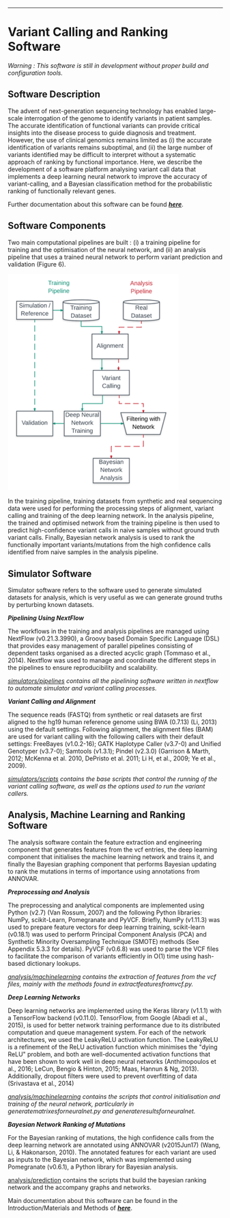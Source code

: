 ----------------------------------------------------------------------
# Variant Calling and Ranking Software


_Warning : This software is still in development without proper build and configuration tools._


## Software Description 

The advent of next-generation sequencing technology has enabled large-scale interrogation of the genome to identify variants in patient samples. The accurate identification of functional variants can provide critical insights into the disease process to guide diagnosis and treatment. However, the use of clinical genomics remains limited as (i) the accurate identification of variants remains suboptimal, and (ii) the large number of variants identified may be difficult to interpret without a systematic approach of ranking by functional importance.
Here, we describe the development of a software platform analysing variant call data that implements a deep learning neural network to improve the accuracy of variant-calling, and a Bayesian classification method for the probabilistic ranking of functionally relevant genes.
 

Further documentation about this software can be found [***here***](https://github.com/EdwinChanSingapore/mlmutation/blob/master/docs/edwin_chan_thesis_2017.pdf).

## Software Components 

Two main computational pipelines are built : (i) a training pipeline for training and the optimisation of the neural network, and (ii) an analysis pipeline that uses a trained neural network to perform variant prediction and validation (Figure 6). 

<img src="docs/trainingpathway.png" width="400">

In the training pipeline, training datasets from synthetic and real sequencing data were used for performing the processing steps of alignment, variant calling and training of the deep learning network. In the analysis pipeline, the trained and optimised network from the training pipeline is then used to predict high-confidence variant calls in naive samples without ground truth variant calls. Finally, Bayesian network analysis is used to rank the functionally important variants/mutations from the high confidence calls identified from naive samples in the analysis pipeline.

## Simulator Software

Simulator software refers to the software used to generate simulated datasets for analysis, which is very useful as we can generate ground truths by perturbing known datasets.


___Pipelining Using NextFlow___

The workflows in the training and analysis pipelines are managed using NextFlow (v0.21.3.3990), a Groovy based Domain Specific Language (DSL) that provides easy management of parallel pipelines consisting of dependent tasks organised as a directed acyclic graph (Tommaso et al., 2014). Nextflow was used to manage and coordinate the different steps in the pipelines to ensure reproducibility and scalability.

_[simulators/pipelines](https://github.com/EdwinChanSingapore/mlmutation/tree/master/simulators/pipeline) contains all the pipelining software written in nextflow to automate simulator and variant calling processes._



___Variant Calling and Alignment___

The sequence reads (FASTQ) from synthetic or real datasets are first aligned to the hg19 human reference genome using BWA (0.7.13) (Li, 2013) using the default settings. Following alignment, the alignment files (BAM) are used for variant calling with the following callers with their default settings: FreeBayes (v1.0.2-16); GATK Haplotype Caller (v3.7-0) and Unified Genotyper (v3.7-0); Samtools (v1.3.1); Pindel (v2.3.0) (Garrison & Marth, 2012; McKenna et al. 2010, DePristo et al. 2011; Li H, et al., 2009; Ye et al., 2009). 

_[simulators/scripts](https://github.com/EdwinChanSingapore/mlmutation/tree/master/simulators/scripts) contains the base scripts that control the running of the variant calling software, as well as the options used to run the variant callers._




## Analysis, Machine Learning and Ranking Software

The analysis software contain the feature extraction and engineering component that generates features from the vcf entries, the deep learning component that initialises the machine learning network and trains it, and finally the Bayesian graphing component that performs Bayesian updating to rank the mutations in terms of importance using annotations from ANNOVAR.


___Preprocessing and Analysis___

The preprocessing and analytical components are implemented using Python (v2.7) (Van Rossum, 2007) and the following Python libraries: NumPy, scikit-Learn, Pomegranate and PyVCF. Briefly, NumPy (v1.11.3) was used to prepare feature vectors for deep learning training, scikit-learn (v0.18.1) was used to perform Principal Component Analysis (PCA) and Synthetic Minority Oversampling Technique (SMOTE) methods (See Appendix 5.3.3 for details). PyVCF (v0.6.8) was used to parse the VCF files to facilitate the comparison of variants efficiently in O(1) time using hash-based dictionary lookups. 

_[analysis/machinelearning](https://github.com/EdwinChanSingapore/mlmutation/tree/master/analysis/machinelearning) contains the extraction of features from the vcf files, mainly with the methods found in extractfeaturesfromvcf.py._


___Deep Learning Networks___

Deep learning networks are implemented using the Keras library (v1.1.1) with a TensorFlow backend (v0.11.0). TensorFlow, from Google (Abadi et al., 2015), is used for better network training performance due to its distributed computation and queue management system. For each of the network architectures, we used the LeakyReLU activation function. The LeakyReLU is a refinement of the ReLU activation function which minimises the "dying ReLU" problem, and both are well-documented activation functions that have been shown to work well in deep neural networks (Anthimopoulos et al., 2016; LeCun, Bengio & Hinton, 2015; Maas, Hannun & Ng, 2013). Additionally, dropout filters were used to prevent overfitting of data (Srivastava et al., 2014)

_[analysis/machinelearning](https://github.com/EdwinChanSingapore/mlmutation/tree/master/analysis/machinelearning) contains the scripts that control initialisation and training of the neural network, particularly in generatematrixesforneuralnet.py and generateresultsforneuralnet._


___Bayesian Network Ranking of Mutations___

For the Bayesian ranking of mutations, the high confidence calls from the deep learning network are annotated using ANNOVAR (v2015Jun17) (Wang, Li, & Hakonarson, 2010). The annotated features for each variant are used as inputs to the Bayesian network, which was implemented using Pomegranate (v0.6.1), a Python library for Bayesian analysis. 

[analysis/prediction](https://github.com/EdwinChanSingapore/mlmutation/tree/master/analysis/prediction) contains the scripts that build the bayesian ranking network and the accompany graphs and networks.




Main documentation about this software can be found in the Introduction/Materials and Methods of [***here***](https://github.com/EdwinChanSingapore/mlmutation/blob/master/docs/edwin_chan_thesis_2017.pdf).
